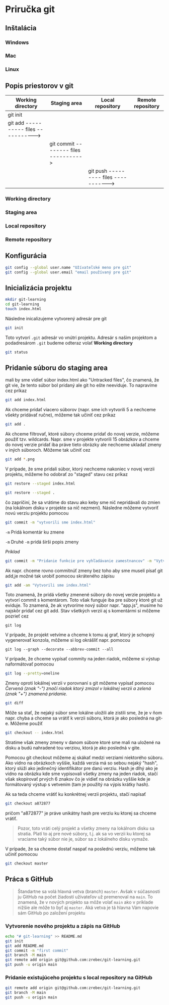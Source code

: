 # Priručka git

## Inštalácia

### Windows

### Mac

### Linux

## Popis priestorov v git

| Working directory                     | Staging area                          | Local repository                      | Remote repository |
| ------------------------------------- | ------------------------------------- | ------------------------------------- | ----------------- |
| git init                              |                                       |                                       |                   |
| git add ---------- files -----------> |                                       |                                       |                   |
|                                       | git commit -------- files ----------> |                                       |                   |
|                                       |                                       | git push --------- files -----------> |                   |

### Working directory

### Staging area

### Local repository

### Remote repository

## Konfigurácia

```bash
git config --global user.name "Užívateľské meno pre git"
git config --global user.email "email používaný pre git"
```

## Inicializácia projektu

```bash
mkdir git-learning
cd git-learning
touch index.html
```

Následne inicalizujeme vytvorený adresár pre git

```bash
git init
```

Toto vytvorí `.git` adresár vo vnútri projektu. Adresár s našim projektom a podadresárom `.git` budeme odteraz volať **Working directory**

```bash
git status
```

## Pridanie súboru do staging area

mali by sme vidieť súbor index.html ako "Untracked files", čo znamená, že git vie, že tento súbor bol pridaný ale git ho ešte neeviduje. To napravíme cez príkaz

```bash
git add index.html
```

Ak chceme pridať viacero súborov (napr. sme ich vytvorili 5 a nechceme všekty pridávať ručne), môžeme tak učiniť cez príkaz

```bash
git add .
```

Ak chceme filtrovať, ktoré súbory chceme pridať do novej verzie, môžeme použiť tzv. wildcards. Napr. sme v projekte vytvorili 15 obrázkov a chceme do novej verzie pridať iba práve tieto obrázky ale nechceme ukladať zmeny v iných súboroch. Môžeme tak učiniť cez

```bash
git add *.png
```

V prípade, že sme pridali súbor, ktorý nechceme nakoniec v novej verzii projektu, môžeme ho odobrať zo "staged" stavu cez príkaz

```bash
git restore --staged index.html
```

```bash
git restore --staged .
```

čo zapríčiní, že sa vrátime do stavu ako keby sme nič nepridávali do zmien (na lokálnom disku v projekte sa nič nezmení).
Následne môžeme vytvoriť novú verziu projektu pomocou

```bash
git commit -m "vytvorili sme index.html"
```

`-m` Pridá komentár ku zmene

`-m` Druhé `-m` pridá širši popis zmeny

_Príklad_

```bash
git commit -m "Pridanie funkcie pre vyhľadávanie zamestnancov" -m "Vytvorenie funkcie smartSearch() v súbore utils/search.js a následná implementácia v súbore index.html"
```

Ak napr. chceme rovno commitnúť zmeny bez toho aby sme muselí písať git add,je možné tak urobiť pomocou skráteného zápisu

```bash
git add -am "Vytvorili sme index.html"
```

Toto znamená, že pridá všetky zmenené súbory do novej verzie projektu a vytvorí commit s komentárom.
Toto však funguje iba pre súbory ktoré git už eviduje. To znamená, že ak vytvoríme nový súbor napr. "app.js", musíme ho najskôr pridať cez git add.
Stav všetkých verzií aj s komentármi si môžeme pozrieť cez

```
git log
```

V prípade, že projekt vetvíme a chceme k tomu aj graf, ktorý je schopný vygenerovať konzola, môžeme si log okrášliť napr. pomocou

```
git log --graph --decorate --abbrev-commit --all
```

V prípade, že chceme vypísať commity na jeden riadok, môžeme si výstup naformátovať pomocou

```bash
git log --pretty=oneline
```

Zmeny oproti lokálnej verzii v porovnaní s git môžeme vypísať pomocou  
_Červená (znak "-") značí riadok ktorý zmizol v lokálnej verzii a zelená (znak "+") znamená pridanie._

```bash
git diff
```

Môže sa stať, že nejaký súbor sme lokálne uložili ale zistili sme, že je v ňom napr. chyba a chceme sa vrátiť k verzii súboru, ktorá je ako posledná na git-e. Môžeme použiť

```bash
git checkout -- index.html
```

Stratíme však zmeny zmeny v danom súbore ktoré sme mali na uložené na disku a budú nahradené tou verziou, ktorá je ako posledná v gite.

Pomocou git checkout môžeme aj skákať medzi verziami niektorého súboru. Ako vidno na obrázkoch vyššie, každá verzia má so sebou nejaký "hash", ktorý slúži ako jedinečný identifikátor pre danú verziu. Hash je dlhý ako je vidno na obrázku kde sme vypisovali všetky zmeny na jeden riadok, stačí však skopírovať prvých 6 znakov čo je vidieť na obrázku vyššie kde je formátovaný výstup s vetvením (tam je použitý na výpis krátky hash).

Ak sa teda chceme vrátiť ku konkrétnej verzii projektu, stačí napísať

```bash
git checkout a872877
```

pričom "a872877" je práve unikátny hash pre verziu ku ktorej sa chceme vrátiť.

> Pozor, toto vráti celý projekt a všetky zmeny na lokálnom disku sa stratia. Platí to aj pre nové súbory, t.j. ak sa vo verzii ku ktorej sa vraciame taký súbor nie je, súbor sa z lokálneho disku vymaže.

V prípade, že sa chceme dostať naspať na poslednú verziu, môžeme tak učiniť pomocou

```bash
git checkout master
```

## Práca s GitHub

> Štandartne sa volá hlavná vetva (branch) `master`. Avšak v súčasnosti ju GitHub na počet žiadostí užívateľov už premenoval na `main`. To znamená, že v nových projekto sa môže volať `main` ako v príklade nižšie ale môže to byť aj `master`. Aká vetva je tá hlavna Vám napovie sám GitHub po založení projektu

### Vytvorenie nového projektu a zápis na GitHub

```bash
echo "# git-learning" >> README.md
git init
git add README.md
git commit -m "first commit"
git branch -M main
git remote add origin git@github.com:zrebec/git-learning.git
git push -u origin main
```

### Pridanie existujúceho projektu s local repository na GitHub

```bash
git remote add origin git@github.com:zrebec/git-learning.git
git branch -M main
git push -u origin main
```
